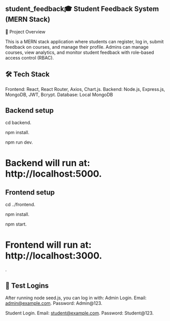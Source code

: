 ## student_feedback🎓 Student Feedback System (MERN Stack)

📌 Project Overview

This is a MERN stack application where students can register, log in, submit feedback on courses, and manage their profile. Admins can manage courses, view analytics, and monitor student feedback with role-based access control (RBAC).

## 🛠️ Tech Stack
Frontend: React, React Router, Axios, Chart.js.
Backend: Node.js, Express.js, MongoDB, JWT, Bcrypt.
Database: Local MongoDB

## Backend setup
cd backend. 

npm install.

npm run dev. 

# Backend will run at: http://localhost:5000.
## Frontend setup
cd ../frontend. 

npm install. 

npm start. 

# Frontend will run at: http://localhost:3000.
.

## 🔑 Test Logins
After running node seed.js, you can log in with: Admin Login.
Email: admin@example.com.
Password: Admin@123.

Student Login.
Email: student@example.com.
Password: Student@123.


